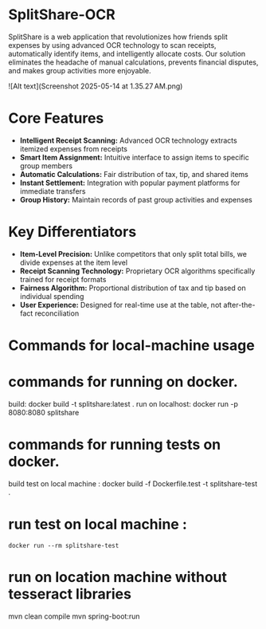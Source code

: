 # SplitShare-OCR

SplitShare is a web application that revolutionizes how friends split expenses by using advanced OCR technology to scan receipts, automatically identify items, and intelligently allocate costs. Our solution eliminates the headache of manual calculations, prevents financial disputes, and makes group activities more enjoyable.

![Alt text](Screenshot 2025-05-14 at 1.35.27 AM.png)

# Core Features
* **Intelligent Receipt Scanning:** Advanced OCR technology extracts itemized expenses from receipts
* **Smart Item Assignment:** Intuitive interface to assign items to specific group members
* **Automatic Calculations:** Fair distribution of tax, tip, and shared items
* **Instant Settlement:** Integration with popular payment platforms for immediate transfers
* **Group History:** Maintain records of past group activities and expenses

# Key Differentiators
* **Item-Level Precision:** Unlike competitors that only split total bills, we divide expenses at the item level
* **Receipt Scanning Technology:** Proprietary OCR algorithms specifically trained for receipt formats
* **Fairness Algorithm:** Proportional distribution of tax and tip based on individual spending
* **User Experience:** Designed for real-time use at the table, not after-the-fact reconciliation



# Commands for local-machine usage
# commands for running on docker.
build: 
    docker build -t splitshare:latest .
run on localhost: 
    docker run -p 8080:8080 splitshare

# commands for running tests on docker.
build test on local machine : 
    docker build -f Dockerfile.test -t splitshare-test .
# run test on local machine : 
    docker run --rm splitshare-test

# run on location machine without tesseract libraries
mvn clean compile
mvn spring-boot:run